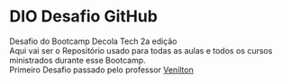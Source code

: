 # DIO Desafio GitHub
Desafio do Bootcamp Decola Tech 2a edição <br>
Aqui vai ser o Repositório usado para todas as aulas e todos os cursos ministrados durante esse Bootcamp.<br>
Primeiro Desafio passado pelo professor <a href="https://github.com/falvojr">Venilton</a>
